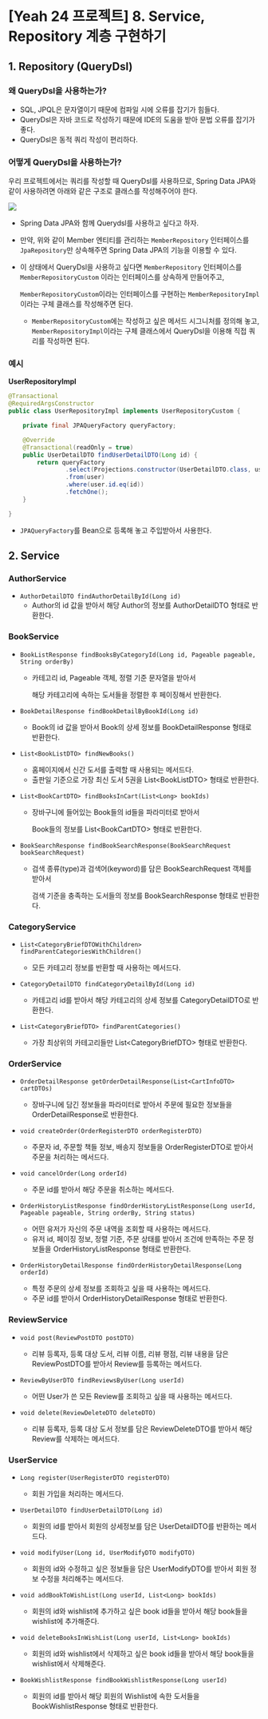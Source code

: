 # [Yeah 24 프로젝트] 8. Service, Repository 계층 구현하기



## 1. Repository (QueryDsl)



### 왜 QueryDsl을 사용하는가?

- SQL, JPQL은 문자열이기 때문에 컴파일 시에 오류를 잡기가 힘들다.
- QueryDsl은 자바 코드로 작성하기 때문에 IDE의 도움을 받아 문법 오류를 잡기가 좋다.
- QueryDsl은 동적 쿼리 작성이 편리하다.





### 어떻게 QueryDsl을 사용하는가?

우리 프로젝트에서는 쿼리를 작성할 때 QueryDsl를 사용하므로, Spring Data JPA와 같이 사용하려면 아래와 같은 구조로 클래스를 작성해주어야 한다.



![](https://oopy.lazyrockets.com/api/v2/notion/image?src=https%3A%2F%2Fs3-us-west-2.amazonaws.com%2Fsecure.notion-static.com%2Fc7e1915a-6ea2-40ac-8009-2534346858d2%2F_2020-07-16__9.19.25.png&blockId=5f3a5408-fc28-415b-a22f-ba5335644ccd)



- Spring Data JPA와 함께 Querydsl를 사용하고 싶다고 하자.

- 만약, 위와 같이 Member 엔티티를 관리하는 `MemberRepository` 인터페이스를 `JpaRepository`만 상속해주면 Spring Data JPA의 기능을 이용할 수 있다. 

- 이 상태에서 QueryDsl을 사용하고 싶다면 `MemberRepository` 인터페이스를 `MemberRepositoryCustom` 이라는 인터페이스를 상속하게 만들어주고, 

  `MemberRepositoryCustom`이라는 인터페이스를 구현하는 `MemberRepositoryImpl`이라는 구체 클래스를 작성해주면 된다.

  - `MemberRepositoryCustom`에는 작성하고 싶은 메서드 시그니처를 정의해 놓고, `MemberRepositoryImpl`이라는 구체 클래스에서 QueryDsl을 이용해 직접 쿼리를 작성하면 된다.





### 예시

**UserRepositoryImpl**

```java
@Transactional
@RequiredArgsConstructor
public class UserRepositoryImpl implements UserRepositoryCustom {

    private final JPAQueryFactory queryFactory;

    @Override
    @Transactional(readOnly = true)
    public UserDetailDTO findUserDetailDTO(Long id) {
        return queryFactory
            	.select(Projections.constructor(UserDetailDTO.class, user))
                .from(user)
                .where(user.id.eq(id))
                .fetchOne();
    }

}
```

- `JPAQueryFactory`를 Bean으로 등록해 놓고 주입받아서 사용한다.







## 2. Service



### AuthorService

- `AuthorDetailDTO findAuthorDetailById(Long id)`
  - Author의 id 값을 받아서 해당 Author의 정보를 AuthorDetailDTO 형태로 반환한다.



### BookService

- `BookListResponse findBooksByCategoryId(Long id, Pageable pageable, String orderBy)`

  - 카테고리 id, Pageable 객체, 정렬 기준 문자열을 받아서 

    해당 카테고리에 속하는 도서들을 정렬한 후 페이징해서 반환한다.



- `BookDetailResponse findBookDetailByBookId(Long id)`
  - Book의 id 값을 받아서 Book의 상세 정보를 BookDetailResponse 형태로 반환한다.



- `List<BookListDTO> findNewBooks()`
  - 홈페이지에서 신간 도서를 출력할 때 사용되는 메서드다.
  - 출판일 기준으로 가장 최신 도서 5권을 List\<BookListDTO> 형태로 반환한다.



- `List<BookCartDTO> findBooksInCart(List<Long> bookIds)`

  - 장바구니에 들어있는 Book들의 id들을 파라미터로 받아서

    Book들의 정보를 List\<BookCartDTO> 형태로 반환한다.



- `BookSearchResponse findBookSearchResponse(BookSearchRequest bookSearchRequest)`

  - 검색 종류(type)과 검색어(keyword)를 담은 BookSearchRequest 객체를 받아서

    검색 기준을 충족하는 도서들의 정보를 BookSearchResponse 형태로 반환한다.





### CategoryService

- `List<CategoryBriefDTOWithChildren> findParentCategoriesWithChildren() `
  - 모든 카테고리 정보를 반환할 때 사용하는 메서드다.



- `CategoryDetailDTO findCategoryDetailById(Long id)`
  - 카테고리 id를 받아서 해당 카테고리의 상세 정보를 CategoryDetailDTO로 반환한다.



- `List<CategoryBriefDTO> findParentCategories()`
  - 가장 최상위의 카테고리들만 List\<CategoryBriefDTO> 형태로 반환한다.





### OrderService

- `OrderDetailResponse getOrderDetailResponse(List<CartInfoDTO> cartDTOs)`
  - 장바구니에 담긴 정보들을 파라미터로 받아서 주문에 필요한 정보들을 OrderDetailResponse로 반환한다.



- `void createOrder(OrderRegisterDTO orderRegisterDTO)`
  - 주문자 id, 주문할 책들 정보, 배송지 정보들을 OrderRegisterDTO로 받아서 주문을 처리하는 메서드다.



- `void cancelOrder(Long orderId)`
  - 주문 id를 받아서 해당 주문을 취소하는 메서드다.



- `OrderHistoryListResponse findOrderHistoryListResponse(Long userId, Pageable pageable, String orderBy, String status)`
  - 어떤 유저가 자신의 주문 내역을 조회할 때 사용하는 메서드다.
  - 유저 id, 페이징 정보, 정렬 기준, 주문 상태를 받아서 조건에 만족하는 주문 정보들을 OrderHistoryListResponse 형태로 반환한다.



- `OrderHistoryDetailResponse findOrderHistoryDetailResponse(Long orderId)`
  - 특정 주문의 상세 정보를 조회하고 싶을 때 사용하는 메서드다.
  - 주문 id를 받아서 OrderHistoryDetailResponse 형태로 반환한다.





### ReviewService

- `void post(ReviewPostDTO postDTO)`
  - 리뷰 등록자, 등록 대상 도서, 리뷰 이름, 리뷰 평점, 리뷰 내용을 담은 ReviewPostDTO를 받아서 Review를 등록하는 메서드다.



- `ReviewByUserDTO findReviewsByUser(Long userId)`
  - 어떤 User가 쓴 모든 Review를 조회하고 싶을 때 사용하는 메서드다.



- `void delete(ReviewDeleteDTO deleteDTO)`
  - 리뷰 등록자, 등록 대상 도서 정보를 담은 ReviewDeleteDTO를 받아서 해당 Review를 삭제하는 메서드다.





### UserService

- `Long register(UserRegisterDTO registerDTO)`
  - 회원 가입을 처리하는 메서드다.



- `UserDetailDTO findUserDetailDTO(Long id)`
  - 회원의 id를 받아서 회원의 상세정보를 담은 UserDetailDTO를 반환하는 메서드다.



- `void modifyUser(Long id, UserModifyDTO modifyDTO) `
  - 회원의 id와 수정하고 싶은 정보들을 담은 UserModifyDTO를 받아서 회원 정보 수정을 처리해주는 메서드다.



- `void addBookToWishList(Long userId, List<Long> bookIds) `

  - 회원의 id와 wishlist에 추가하고 싶은 book id들을 받아서 해당 book들을 wishlist에 추가해준다.

  

- `void deleteBooksInWishList(Long userId, List<Long> bookIds)`
  - 회원의 id와 wishlist에서 삭제하고 싶은 book id들을 받아서 해당 book들을 wishlist에서 삭제해준다.



- `BookWishlistResponse findBookWishlistResponse(Long userId) `
  - 회원의 id를 받아서 해당 회원의 Wishlist에 속한 도서들을 BookWishlistResponse 형태로 반환한다.




